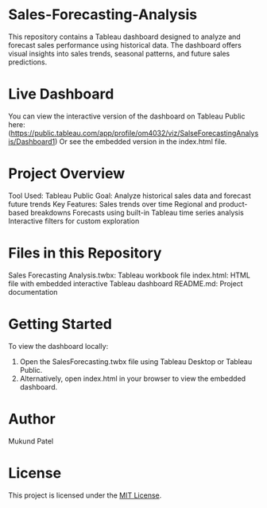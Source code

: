 # Sales-Forecasting-Analysis
This repository contains a Tableau dashboard designed to analyze and forecast sales performance using historical data. The dashboard offers visual insights into sales trends, seasonal patterns, and future sales predictions.

# Live Dashboard
You can view the interactive version of the dashboard on Tableau Public here:  
(https://public.tableau.com/app/profile/om4032/viz/SalseForecastingAnalysis/Dashboard1)
Or see the embedded version in the index.html file.

# Project Overview
Tool Used: Tableau Public
Goal: Analyze historical sales data and forecast future trends
Key Features:
  Sales trends over time
  Regional and product-based breakdowns
  Forecasts using built-in Tableau time series analysis
  Interactive filters for custom exploration

# Files in this Repository
Sales Forecasting Analysis.twbx: Tableau workbook file
index.html: HTML file with embedded interactive Tableau dashboard
README.md: Project documentation

# Getting Started
To view the dashboard locally:
1. Open the SalesForecasting.twbx file using Tableau Desktop or Tableau Public.
2. Alternatively, open index.html in your browser to view the embedded dashboard.

# Author
Mukund Patel  

# License
This project is licensed under the [MIT License](LICENSE).
